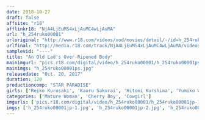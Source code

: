 ```yaml
---
date: 2018-10-27
draft: false
affsite: "r18"
afflinkr18: "NjA4LjEuMS4xLjAuMC4wLjAuMA"
url: "h_254ruko00001"
urloriginal: "http://www.r18.com/videos/vod/movies/detail/-/id=h_254ruko00001"
urlfinal: "http://media.r18.com/track/NjA4LjEuMS4xLjAuMC4wLjAuMA/videos/vod/movies/detail/-/id=h_254ruko00001"
samplevid: "----"
title: "An Old Lad's Over-Ripened Body"
mainimgurl: "pics.r18.com/digital/video/h_254ruko00001/h_254ruko00001ps.jpg"
mainimgs: "h_254ruko00001ps.jpg"
releasedate: "Oct. 20, 2017"
duration: 120
productioncomp: "STAR PARADISE"
girls: ['Reiko Kurosaki', 'Kaoru Sakurai', 'Hitomi Kurshima', 'Yumiko Wakui']
categories: ['Mature Woman', 'Cherry Boy', 'Cowgirl']
imgurls: ['pics.r18.com/digital/video/h_254ruko00001/h_254ruko00001jp-1.jpg', 'pics.r18.com/digital/video/h_254ruko00001/h_254ruko00001jp-2.jpg', 'pics.r18.com/digital/video/h_254ruko00001/h_254ruko00001jp-3.jpg', 'pics.r18.com/digital/video/h_254ruko00001/h_254ruko00001jp-4.jpg', 'pics.r18.com/digital/video/h_254ruko00001/h_254ruko00001jp-5.jpg', 'pics.r18.com/digital/video/h_254ruko00001/h_254ruko00001jp-6.jpg', 'pics.r18.com/digital/video/h_254ruko00001/h_254ruko00001jp-7.jpg', 'pics.r18.com/digital/video/h_254ruko00001/h_254ruko00001jp-8.jpg', 'pics.r18.com/digital/video/h_254ruko00001/h_254ruko00001jp-9.jpg', 'pics.r18.com/digital/video/h_254ruko00001/h_254ruko00001jp-10.jpg', 'pics.r18.com/digital/video/h_254ruko00001/h_254ruko00001jp-11.jpg', 'pics.r18.com/digital/video/h_254ruko00001/h_254ruko00001jp-12.jpg', 'pics.r18.com/digital/video/h_254ruko00001/h_254ruko00001jp-13.jpg', 'pics.r18.com/digital/video/h_254ruko00001/h_254ruko00001jp-14.jpg', 'pics.r18.com/digital/video/h_254ruko00001/h_254ruko00001jp-15.jpg', 'pics.r18.com/digital/video/h_254ruko00001/h_254ruko00001jp-16.jpg', 'pics.r18.com/digital/video/h_254ruko00001/h_254ruko00001jp-17.jpg', 'pics.r18.com/digital/video/h_254ruko00001/h_254ruko00001jp-18.jpg', 'pics.r18.com/digital/video/h_254ruko00001/h_254ruko00001jp-19.jpg', 'pics.r18.com/digital/video/h_254ruko00001/h_254ruko00001jp-20.jpg']
imgs: ['h_254ruko00001jp-1.jpg', 'h_254ruko00001jp-2.jpg', 'h_254ruko00001jp-3.jpg', 'h_254ruko00001jp-4.jpg', 'h_254ruko00001jp-5.jpg', 'h_254ruko00001jp-6.jpg', 'h_254ruko00001jp-7.jpg', 'h_254ruko00001jp-8.jpg', 'h_254ruko00001jp-9.jpg', 'h_254ruko00001jp-10.jpg', 'h_254ruko00001jp-11.jpg', 'h_254ruko00001jp-12.jpg', 'h_254ruko00001jp-13.jpg', 'h_254ruko00001jp-14.jpg', 'h_254ruko00001jp-15.jpg', 'h_254ruko00001jp-16.jpg', 'h_254ruko00001jp-17.jpg', 'h_254ruko00001jp-18.jpg', 'h_254ruko00001jp-19.jpg', 'h_254ruko00001jp-20.jpg']
---
```

